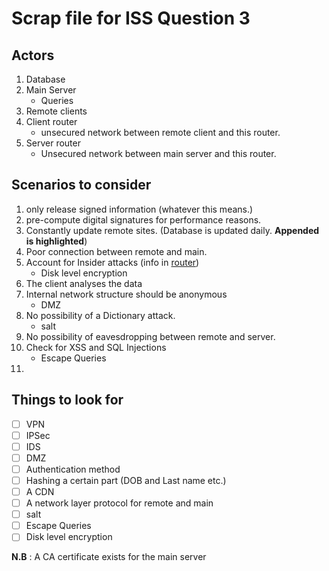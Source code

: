 # Scrap file for ISS Question 3


## Actors
  1.  Database
  2.    Main Server
        -    Queries
  3.  Remote clients
  2.  Client router
        -   unsecured network between remote client and this router.
  3.  Server router
       - Unsecured network between main server and this router.

## Scenarios to consider
   1.   only release signed information (whatever this means.)
   1.   pre-compute digital signatures for performance reasons.
   2.   Constantly update remote sites. (Database is updated daily. **Appended is highlighted**)
   1.   Poor connection between remote and main.
   2.   Account for Insider attacks (info in [router](#Actors))
         - Disk level encryption
   1.   The client analyses the data
   7.   Internal network structure should be anonymous
        - DMZ
   8.   No possibility of a Dictionary attack.
        - salt
   9.   No possibility of eavesdropping between remote and server.
   10.  Check for XSS and SQL Injections
         -   Escape Queries
   11.  

## Things to look for
- [ ] VPN
- [ ] IPSec
- [ ] IDS
- [ ] DMZ 
- [ ] Authentication method
- [ ] Hashing a certain part (DOB and Last name etc.)
- [ ] A CDN
- [ ] A network layer protocol for remote and main
- [ ] salt
- [ ] Escape Queries
- [ ] Disk level encryption

**N.B** : A CA certificate exists for the main server
